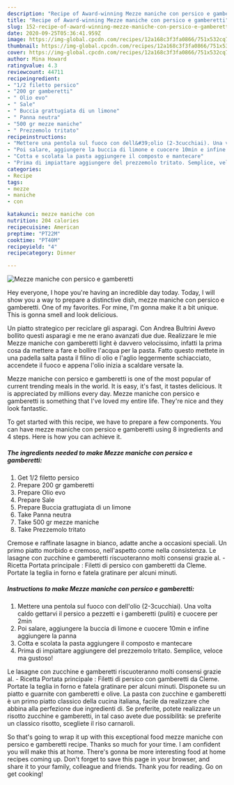 ```yaml
---
description: "Recipe of Award-winning Mezze maniche con persico e gamberetti"
title: "Recipe of Award-winning Mezze maniche con persico e gamberetti"
slug: 152-recipe-of-award-winning-mezze-maniche-con-persico-e-gamberetti
date: 2020-09-25T05:36:41.959Z
image: https://img-global.cpcdn.com/recipes/12a168c3f3fa0866/751x532cq70/mezze-maniche-con-persico-e-gamberetti-recipe-main-photo.jpg
thumbnail: https://img-global.cpcdn.com/recipes/12a168c3f3fa0866/751x532cq70/mezze-maniche-con-persico-e-gamberetti-recipe-main-photo.jpg
cover: https://img-global.cpcdn.com/recipes/12a168c3f3fa0866/751x532cq70/mezze-maniche-con-persico-e-gamberetti-recipe-main-photo.jpg
author: Mina Howard
ratingvalue: 4.3
reviewcount: 44711
recipeingredient:
- "1/2 filetto persico"
- "200 gr gamberetti"
- " Olio evo"
- " Sale"
- " Buccia grattugiata di un limone"
- " Panna neutra"
- "500 gr mezze maniche"
- " Prezzemolo tritato"
recipeinstructions:
- "Mettere una pentola sul fuoco con dell&#39;olio (2-3cucchiai). Una volta caldo gettarvi il persico a pezzetti e i gamberetti (puliti) e cuocere per 2min"
- "Poi salare, aggiungere la buccia di limone e cuocere 10min e infine aggiungere la panna"
- "Cotta e scolata la pasta aggiungere il composto e mantecare"
- "Prima di impiattare aggiungere del prezzemolo tritato. Semplice, veloce ma gustoso!"
categories:
- Recipe
tags:
- mezze
- maniche
- con

katakunci: mezze maniche con 
nutrition: 204 calories
recipecuisine: American
preptime: "PT22M"
cooktime: "PT40M"
recipeyield: "4"
recipecategory: Dinner

---
```



![Mezze maniche con persico e gamberetti](https://img-global.cpcdn.com/recipes/12a168c3f3fa0866/751x532cq70/mezze-maniche-con-persico-e-gamberetti-recipe-main-photo.jpg)

Hey everyone, I hope you're having an incredible day today. Today, I will show you a way to prepare a distinctive dish, mezze maniche con persico e gamberetti. One of my favorites. For mine, I'm gonna make it a bit unique. This is gonna smell and look delicious.

Un piatto strategico per reciclare gli asparagi. Con Andrea Bultrini Avevo bollito questi asparagi e me ne erano avanzati due due. Realizzare le mie Mezze maniche con gamberetti light è davvero velocissimo, infatti la prima cosa da mettere a fare e bollire l&#39;acqua per la pasta. Fatto questo mettete in una padella salta pasta il filino di olio e l&#39;aglio leggermente schiacciato, accendete il fuoco e appena l&#39;olio inizia a scaldare versate la.

Mezze maniche con persico e gamberetti is one of the most popular of current trending meals in the world. It is easy, it's fast, it tastes delicious. It is appreciated by millions every day. Mezze maniche con persico e gamberetti is something that I've loved my entire life. They're nice and they look fantastic.


To get started with this recipe, we have to prepare a few components. You can have mezze maniche con persico e gamberetti using 8 ingredients and 4 steps. Here is how you can achieve it.

<!--inarticleads1-->

##### The ingredients needed to make Mezze maniche con persico e gamberetti:

1. Get 1/2 filetto persico
1. Prepare 200 gr gamberetti
1. Prepare  Olio evo
1. Prepare  Sale
1. Prepare  Buccia grattugiata di un limone
1. Take  Panna neutra
1. Take 500 gr mezze maniche
1. Take  Prezzemolo tritato


Cremose e raffinate lasagne in bianco, adatte anche a occasioni speciali. Un primo piatto morbido e cremoso, nell&#39;aspetto come nella consistenza. Le lasagne con zucchine e gamberetti riscuoteranno molti consensi grazie al. - Ricetta Portata principale : Filetti di persico con gamberetti da Cleme. Portate la teglia in forno e fatela gratinare per alcuni minuti. 

<!--inarticleads2-->

##### Instructions to make Mezze maniche con persico e gamberetti:

1. Mettere una pentola sul fuoco con dell&#39;olio (2-3cucchiai). Una volta caldo gettarvi il persico a pezzetti e i gamberetti (puliti) e cuocere per 2min
1. Poi salare, aggiungere la buccia di limone e cuocere 10min e infine aggiungere la panna
1. Cotta e scolata la pasta aggiungere il composto e mantecare
1. Prima di impiattare aggiungere del prezzemolo tritato. Semplice, veloce ma gustoso!


Le lasagne con zucchine e gamberetti riscuoteranno molti consensi grazie al. - Ricetta Portata principale : Filetti di persico con gamberetti da Cleme. Portate la teglia in forno e fatela gratinare per alcuni minuti. Disponete su un piatto e guarnite con gamberetti e olive. La pasta con zucchine e gamberetti è un primo piatto classico della cucina italiana, facile da realizzare che abbina alla perfezione due ingredienti di. Se preferite, potete realizzare un risotto zucchine e gamberetti, in tal caso avete due possibilità: se preferite un classico risotto, scegliete il riso carnaroli. 

So that's going to wrap it up with this exceptional food mezze maniche con persico e gamberetti recipe. Thanks so much for your time. I am confident you will make this at home. There's gonna be more interesting food at home recipes coming up. Don't forget to save this page in your browser, and share it to your family, colleague and friends. Thank you for reading. Go on get cooking!
